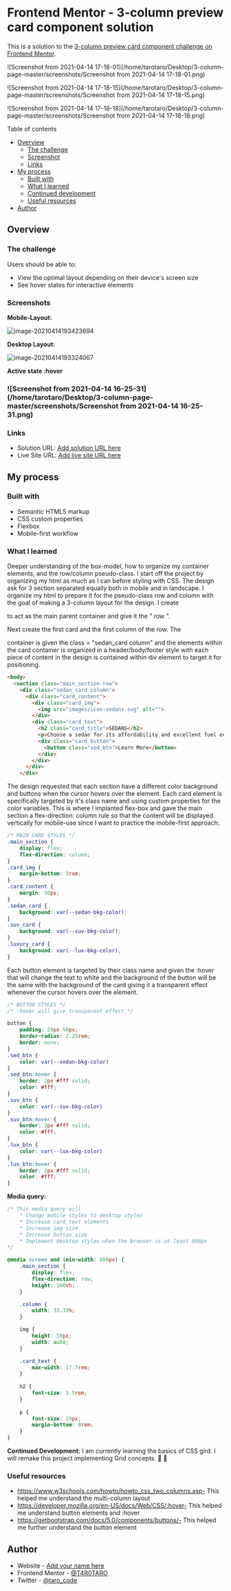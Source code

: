 # Frontend Mentor - 3-column preview card component solution

This is a solution to the [3-column preview card component challenge on Frontend Mentor](https://www.frontendmentor.io/challenges/3column-preview-card-component-pH92eAR2-). 

![Screenshot from 2021-04-14 17-18-01](/home/tarotaro/Desktop/3-column-page-master/screenshots/Screenshot from 2021-04-14 17-18-01.png)

![Screenshot from 2021-04-14 17-18-15](/home/tarotaro/Desktop/3-column-page-master/screenshots/Screenshot from 2021-04-14 17-18-15.png)

![Screenshot from 2021-04-14 17-18-18](/home/tarotaro/Desktop/3-column-page-master/screenshots/Screenshot from 2021-04-14 17-18-18.png)

Table of contents

- [Overview](#overview)
  - [The challenge](#the-challenge)
  - [Screenshot](#screenshot)
  - [Links](#links)
- [My process](#my-process)
  - [Built with](#built-with)
  - [What I learned](#what-i-learned)
  - [Continued development](#continued-development)
  - [Useful resources](#useful-resources)
- [Author](#author)

## Overview

### The challenge

Users should be able to:

- View the optimal layout depending on their device's screen size
- See hover states for interactive elements

### Screenshots

**Mobile-Layout:**

![image-20210414193423694](/home/tarotaro/.config/Typora/typora-user-images/image-20210414193423694.png)



**Desktop Layout:** 

![image-20210414193324067](/home/tarotaro/.config/Typora/typora-user-images/image-20210414193324067.png)

**Active state :hover**

### ![Screenshot from 2021-04-14 16-25-31](/home/tarotaro/Desktop/3-column-page-master/screenshots/Screenshot from 2021-04-14 16-25-31.png)



### Links

- Solution URL: [Add solution URL here](https://your-solution-url.com)
- Live Site URL: [Add live site URL here](https://your-live-site-url.com)

## My process

### Built with

- Semantic HTML5 markup
- CSS custom properties
- Flexbox
- Mobile-first workflow

### What I learned

Deeper understanding of the box-model, how to organize my container elements, and the row/column pseudo-class.  I start off the project by organizing my html as much as I can before styling with CSS. The design ask for 3 section separated equally both in mobile and in landscape. I organize my html to prepare it for the  pseudo-class row and column with the goal of making a 3-column layout for the design. I create <section> to act as the main parent container and give it the " row ". 

Next create the first card and the first column of the row. The <div> container is given the class = "sedan_card column" and the elements within the card container is organized in a header/body/footer style with each piece of content in the design is contained within div element to target it for positioning.

```html
<body>
  <section class="main_section row">
    <div class="sedan_card column">
      <div class="card_content">
        <div class="card_img">
          <img src="images/icon-sedans.svg" alt="">
        </div>
        <div class="card_text">
          <h2 class="card_title">SEDANS</h2>
          <p>Choose a sedan for its affordability and excellent fuel economy. Ideal for cruising in the city or on your next road trip.</p>
          <div class="card_button">
            <button class="sed_btn">Learn More</button>
          </div>
        </div>
      </div>
    </div>
```
The design requested that each section have a different color background and buttons when the cursor hovers over the element. Each card element is specifically targeted by it's class name and using custom properties for the color variables. This is where I implanted flex-box and gave the main section a flex-direction: column rule so that the content will be displayed vertically for mobile-use since I want to practice the mobile-first approach. 


````css
/* MAIN CARD STYLES */
.main_section {
    display: flex;
    flex-direction: column;  
}
.card_img {
    margin-bottom: 3rem;
}
.card_content {
    margin: 50px;
}
.sedan_card {
    background: var(--sedan-bkg-color);
}
.suv_card {
    background: var(--suv-bkg-color);
}
.luxury_card {
    background: var(--lux-bkg-color);
}
````

Each button element is targeted by their class name and given the :hover that will change the text to white and the background of the button will be the same with the background of the card giving it a transparent effect whenever the cursor hovers over the element. 

````css
/* BUTTON STYLES */
/* :hover will give transparent effect */

button {
    padding: 20px 50px;
    border-radius: 2.25rem;
    border: none;
}
.sed_btn {
    color: var(--sedan-bkg-color)
}
.sed_btn:hover {
    border: 2px #fff solid;
    color: #fff;
}
.suv_btn {
    color: var(--suv-bkg-color)
}
.suv_btn:hover {
    border: 2px #fff solid;
    color: #fff;
}
.lux_btn {
    color: var(--lux-bkg-color)
}
.lux_btn:hover {
    border: 2px #fff solid;
    color: #fff;
}
````

**Media query:**

````css
/* This media query will
    * Change mobile styles to desktop styles
    * Increase card_text elements
    * Increase img size
    * Increase button size
    * Implement desktop styles when the browser is at least 800px
*/

@media screen and (min-width: 800px) {
    .main_section {
        display: flex;
        flex-direction: row;
        height: 100vh;
    }

    .column {
        width: 33.33%;
    }

    img {
        height: 50px;
        width: auto;
    }

    .card_text {
        max-width: 17.7rem;
    }
    
    h2 {
        font-size: 3.5rem;
    }
    
    p {
        font-size: 19px;
        margin-bottom: 8rem;
    }
}
````



**Continued Development:** I am currently learning the basics of CSS gird. I will remake this project implementing Grid concepts. :muscle: :dango:

### Useful resources

- https://www.w3schools.com/howto/howto_css_two_columns.asp- This helped me understand the multi-column layout
- https://developer.mozilla.org/en-US/docs/Web/CSS/:hover- This helped me understand button elements and :hover
- https://getbootstrap.com/docs/5.0/components/buttons/- This helped me further understand the button element 

## Author

- Website - [Add your name here](https://www.your-site.com)
- Frontend Mentor - [@T4R0TARO](https://www.frontendmentor.io/profile/yourusername)
- Twitter - [@taro_code ](https://www.twitter.com/yourusername)



